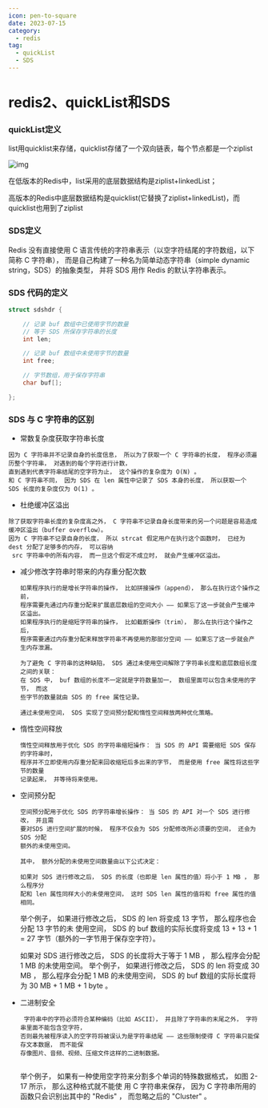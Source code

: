 ```yaml
---
icon: pen-to-square
date: 2023-07-15
category:
  - redis
tag:
  - quickList
  - SDS
---
```

  

# redis2、quickList和SDS


### quickList定义

list用quicklist来存储，quicklist存储了一个双向链表，每个节点都是一个ziplist

![img](https://hunter-image.oss-cn-beijing.aliyuncs.com/redis/quicklist/QuickList.png)


在低版本的Redis中，list采用的底层数据结构是ziplist+linkedList；

高版本的Redis中底层数据结构是quicklist(它替换了ziplist+linkedList)，而quicklist也用到了ziplist



### SDS定义

Redis 没有直接使用 C 语言传统的字符串表示（以空字符结尾的字符数组，以下简称 C 字符串）， 而是自己构建了一种名为简单动态字符串（simple dynamic string，SDS）的抽象类型， 并将 SDS 用作 Redis 的默认字符串表示。

### SDS 代码的定义

```c
struct sdshdr {

    // 记录 buf 数组中已使用字节的数量
    // 等于 SDS 所保存字符串的长度
    int len;

    // 记录 buf 数组中未使用字节的数量
    int free;

    // 字节数组，用于保存字符串
    char buf[];

};
```

### SDS 与 C 字符串的区别

 - 常数复杂度获取字符串长度

  ```
  因为 C 字符串并不记录自身的长度信息， 所以为了获取一个 C 字符串的长度， 程序必须遍历整个字符串， 对遇到的每个字符进行计数， 
  直到遇到代表字符串结尾的空字符为止， 这个操作的复杂度为 O(N) 。
  和 C 字符串不同， 因为 SDS 在 len 属性中记录了 SDS 本身的长度， 所以获取一个 SDS 长度的复杂度仅为 O(1) 。
  ```

 - 杜绝缓冲区溢出

  ```
  除了获取字符串长度的复杂度高之外， C 字符串不记录自身长度带来的另一个问题是容易造成缓冲区溢出（buffer overflow）。
  因为 C 字符串不记录自身的长度， 所以 strcat 假定用户在执行这个函数时， 已经为 dest 分配了足够多的内存， 可以容纳
   src 字符串中的所有内容， 而一旦这个假定不成立时， 就会产生缓冲区溢出。
  ```

  - 减少修改字符串时带来的内存重分配次数

    ```
    如果程序执行的是增长字符串的操作， 比如拼接操作（append）， 那么在执行这个操作之前， 
    程序需要先通过内存重分配来扩展底层数组的空间大小 —— 如果忘了这一步就会产生缓冲区溢出。
    如果程序执行的是缩短字符串的操作， 比如截断操作（trim）， 那么在执行这个操作之后， 
    程序需要通过内存重分配来释放字符串不再使用的那部分空间 —— 如果忘了这一步就会产生内存泄漏。
  
    为了避免 C 字符串的这种缺陷， SDS 通过未使用空间解除了字符串长度和底层数组长度之间的关联： 
    在 SDS 中， buf 数组的长度不一定就是字符数量加一， 数组里面可以包含未使用的字节， 而这
    些字节的数量就由 SDS 的 free 属性记录。
  
    通过未使用空间， SDS 实现了空间预分配和惰性空间释放两种优化策略。
    ```

  - 惰性空间释放

    ```
    惰性空间释放用于优化 SDS 的字符串缩短操作： 当 SDS 的 API 需要缩短 SDS 保存的字符串时， 
    程序并不立即使用内存重分配来回收缩短后多出来的字节， 而是使用 free 属性将这些字节的数量
    记录起来， 并等待将来使用。
    ```

  - 空间预分配

    ```
    空间预分配用于优化 SDS 的字符串增长操作： 当 SDS 的 API 对一个 SDS 进行修改， 并且需
    要对SDS 进行空间扩展的时候， 程序不仅会为 SDS 分配修改所必须要的空间， 还会为 SDS 分配
    额外的未使用空间。
    
    其中， 额外分配的未使用空间数量由以下公式决定：
    
    如果对 SDS 进行修改之后， SDS 的长度（也即是 len 属性的值）将小于 1 MB ， 那么程序分
    配和 len 属性同样大小的未使用空间， 这时 SDS len 属性的值将和 free 属性的值相同。 
    ```
    举个例子， 如果进行修改之后，  SDS 的 len 将变成 13 字节， 那么程序也会分配 13 字节的未
    使用空间， SDS 的 buf 数组的实际长度将变成 13 + 13 + 1 = 27 字节（额外的一字节用于保存空字符）。

    如果对 SDS 进行修改之后， SDS 的长度将大于等于 1 MB ， 那么程序会分配 1 MB 的未使用空间。
    举个例子， 如果进行修改之后， SDS 的 len 将变成 30 MB ， 那么程序会分配 1 MB 的未使用空间，
    SDS 的 buf 数组的实际长度将为 30 MB + 1 MB + 1 byte 。

  - 二进制安全

    ```
     字符串中的字符必须符合某种编码（比如 ASCII）， 并且除了字符串的末尾之外， 字符串里面不能包含空字符， 
    否则最先被程序读入的空字符将被误认为是字符串结尾 —— 这些限制使得 C 字符串只能保存文本数据， 而不能保
    存像图片、音频、视频、压缩文件这样的二进制数据。
  
    ```
    举个例子， 如果有一种使用空字符来分割多个单词的特殊数据格式， 如图 2-17 所示， 那么这种格式就不能使
    用 C 字符串来保存， 因为 C 字符串所用的函数只会识别出其中的 "Redis" ， 而忽略之后的 "Cluster" 。

  